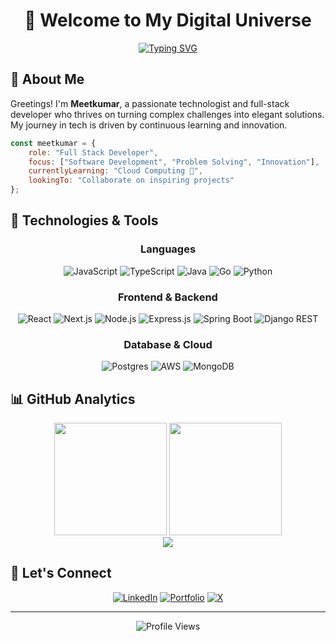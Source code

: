 <div align="center">
  
# 👋 Welcome to My Digital Universe

[![Typing SVG](https://readme-typing-svg.demolab.com?font=Fira+Code&pause=1000&color=2F81F7&center=true&vCenter=true&random=false&width=435&lines=Full+Stack+Developer;Innovation+and+Problem+Solving)](https://git.io/typing-svg)

</div>

## 🚀 About Me

Greetings! I'm **Meetkumar**, a passionate technologist and full-stack developer who thrives on turning complex challenges into elegant solutions. My journey in tech is driven by continuous learning and innovation.

```javascript
const meetkumar = {
    role: "Full Stack Developer",
    focus: ["Software Development", "Problem Solving", "Innovation"],
    currentlyLearning: "Cloud Computing 🌱",
    lookingTo: "Collaborate on inspiring projects"
};
```

## 💫 Technologies & Tools

<div align="center">

### Languages

![JavaScript](https://img.shields.io/badge/JavaScript-%23323330.svg?style=for-the-badge&logo=javascript&logoColor=%23F7DF1E)
![TypeScript](https://img.shields.io/badge/TypeScript-%23007ACC.svg?style=for-the-badge&logo=typescript&logoColor=white)
![Java](https://img.shields.io/badge/Java-%23ED8B00.svg?style=for-the-badge&logo=openjdk&logoColor=white)
![Go](https://img.shields.io/badge/Go-%2300ADD8.svg?style=for-the-badge&logo=go&logoColor=white)
![Python](https://img.shields.io/badge/Python-%233776AB.svg?style=for-the-badge&logo=python&logoColor=white)

### Frontend & Backend
![React](https://img.shields.io/badge/React-%2320232a.svg?style=for-the-badge&logo=react&logoColor=%2361DAFB)
![Next.js](https://img.shields.io/badge/Next.js-black?style=for-the-badge&logo=next.js&logoColor=white)
![Node.js](https://img.shields.io/badge/Node.js-%2343853D.svg?style=for-the-badge&logo=node.js&logoColor=white)
![Express.js](https://img.shields.io/badge/Express.js-%23404d59.svg?style=for-the-badge&logo=express&logoColor=%2361DAFB)
![Spring Boot](https://img.shields.io/badge/Spring%20Boot-%236DB33F.svg?style=for-the-badge&logo=spring&logoColor=white)
![Django REST](https://img.shields.io/badge/DJANGO-REST-ff1709?style=for-the-badge&logo=django&logoColor=white&color=ff1709&labelColor=gray)


### Database & Cloud

![Postgres](https://img.shields.io/badge/postgres-%23316192.svg?style=for-the-badge&logo=postgresql&logoColor=white)
![AWS](https://img.shields.io/badge/AWS-%23FF9900.svg?style=for-the-badge&logo=amazon-aws&logoColor=white)
![MongoDB](https://img.shields.io/badge/MongoDB-%234ea94b.svg?style=for-the-badge&logo=mongodb&logoColor=white)

</div>

## 📊 GitHub Analytics

<div align="center">
  <img height="180em" src="https://github-readme-stats.vercel.app/api?username=MeetkumarChavda&show_icons=true&theme=tokyonight&hide_border=true&include_all_commits=true&count_private=true"/>
  <img height="180em" src="https://github-readme-stats.vercel.app/api/top-langs/?username=MeetkumarChavda&layout=compact&theme=tokyonight&hide_border=true&hide=html,css&langs_count=8"/>
</div>

<div align="center">
  <img src="http://github-profile-summary-cards.vercel.app/api/cards/profile-details?username=MeetkumarChavda&theme=tokyonight"/>
</div>

## 🤝 Let's Connect

<div align="center">
  
[![LinkedIn](https://img.shields.io/badge/LinkedIn-%230077B5.svg?style=for-the-badge&logo=linkedin&logoColor=white)](https://linkedin.com/in/meetkumar-chavda)
[![Portfolio](https://img.shields.io/badge/Portfolio-%23000000.svg?style=for-the-badge&logo=firefox&logoColor=#FF7139)](https://yourportfolio.com)
[![X](https://img.shields.io/badge/X-%23000000.svg?style=for-the-badge&logo=x&logoColor=white)](https://x.com/yourusername)

</div>


---

<div align="center">

![Profile Views](https://komarev.com/ghpvc/?username=MeetkumarChavda&color=brightgreen&style=flat-square)

</div>
